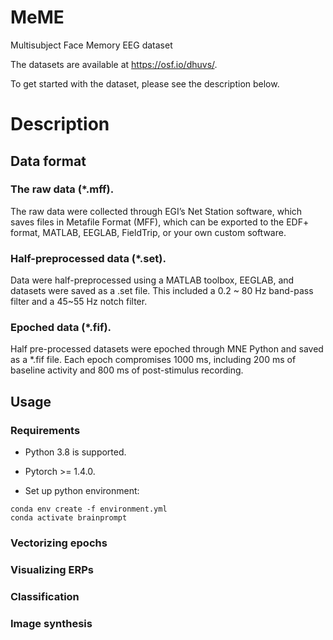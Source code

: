 # MeME
Multisubject Face Memory EEG dataset

The datasets are available at https://osf.io/dhuvs/.

To get started with the dataset, please see the description below.


# Description
## Data format
### The raw data (*.mff).
The raw data were collected through EGI’s Net Station software, which saves files in Metafile Format (MFF), which can be exported to the EDF+ format, MATLAB, EEGLAB, FieldTrip, or your own custom software.

### Half-preprocessed data (*.set).
Data were half-preprocessed using a MATLAB toolbox, EEGLAB, and datasets were saved as a .set file. 
This included a 0.2 ~ 80 Hz band-pass filter and a 45~55 Hz notch filter.

### Epoched data (*.fif).
Half pre-processed datasets were epoched through MNE Python and saved as a *.fif file. 
Each epoch compromises 1000 ms, including 200 ms of baseline activity and 800 ms of post-stimulus recording.

## Usage

### Requirements

- Python 3.8 is supported.

- Pytorch >= 1.4.0.
  
- Set up python environment:
```
conda env create -f environment.yml
conda activate brainprompt
```

### Vectorizing epochs

### Visualizing ERPs

### Classification

### Image synthesis
